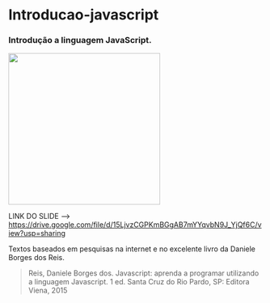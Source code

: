 # Introducao-javascript

### Introdução a linguagem JavaScript.

<img src="https://upload.wikimedia.org/wikipedia/commons/6/6a/JavaScript-logo.png"  width="300" heigth="300">

LINK DO SLIDE -->  https://drive.google.com/file/d/15LjvzCGPKmBGgAB7mYYqvbN9J_YjQf6C/view?usp=sharing

Textos baseados em pesquisas na internet e no excelente livro da Daniele Borges dos Reis.

> Reis, Daniele Borges dos. Javascript: aprenda a programar utilizando a linguagem Javascript. 1 ed. Santa Cruz do Rio Pardo, SP: Editora Viena, 2015
